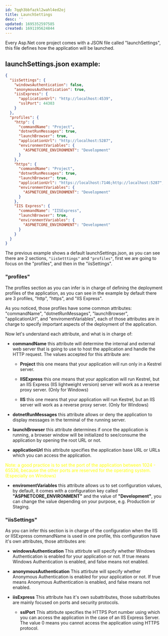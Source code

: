 ```yaml
---
id: 7qqh3bbfazkl2wahl4ed2oj
title: LaunchSettings
desc: ''
updated: 1695352597585
created: 1691195624844
---
```


Every Asp.Net core project comes with a JSON file called "launchSettings", this file defines how the application will be launched.

## launchSettings.json example:

```JSON
{
  "iisSettings": {
    "windowsAuthentication": false,
    "anonymousAuthentication": true,
    "iisExpress": {
      "applicationUrl": "http://localhost:4539",
      "sslPort": 44303
    }
  },
  "profiles": {
    "http": {
      "commandName": "Project",
      "dotnetRunMessages": true,
      "launchBrowser": true,
      "applicationUrl": "http://localhost:5287",
      "environmentVariables": {
        "ASPNETCORE_ENVIRONMENT": "Development"
      }
    },
    "https": {
      "commandName": "Project",
      "dotnetRunMessages": true,
      "launchBrowser": true,
      "applicationUrl": "https://localhost:7146;http://localhost:5287",
      "environmentVariables": {
        "ASPNETCORE_ENVIRONMENT": "Development"
      }
    },
    "IIS Express": {
      "commandName": "IISExpress",
      "launchBrowser": true,
      "environmentVariables": {
        "ASPNETCORE_ENVIRONMENT": "Development"
      }
    }
  }
}
```

The previous example shows a default launchSettings.json, as you can see there are 2 sections, <code>"iisSetttings"</code> and <code>"profiles"</code>, first we are going to focus on the "profiles", and then in the "iisSettings".

### "profiles"

The profiles section as you can infer is in charge of defining the deployment profiles of the application, as you can see in the example by default there are 3 profiles, "http", "https", and "IIS Express".

As you noticed, those profiles have some common attributes: "commandName", "dotnetRunMessages", "launchBrowser", "applicationUrl", and "enviromentVariables", each of those attributes are in charge to specify important aspects of the deployment of the application.

Now let's understand each attribute, and what is in charge of:

- **commandName** this attribute will determine the internal and external web server that is going to use to host the application and handle the HTTP request. The values accepted for this attribute are:

    - **Project** this one means that your application will run only in a Kestrel server.

    - **IISExpress** this one means that your application will run Kestrel, but an IIS Express (IIS lightweight version) server will work as a reverse proxy server. (Only for Windows)

    - **IIS** this one means that your application will run Kestrel, but an IIS server will work as a reverse proxy server. (Only for Windows)

- **dotnetRunMessages** this attribute allows or deny the application to display messages in the terminal of the running server.

- **launchBrowser** this attribute determines if once the application is running, a browser window will be initialized to see/consume the application by opening the root URL or not.

- **applicationUrl** this attribute specifies the application base URL or URLs which you can access the application.
<p style="color:yellow">Note: a good practice is to set the port of the application between 1024 - 65536, because the other ports are reserved for the operating system. (Especially on Windows)</p>

- **enviromentVariables** this attribute allows us to set configuration values, by default, it comes with a configuration key called **"ASPNETCORE_ENVIRONMENT"** and the value of **"Development"**, you can change the value depending on your purpose, e.g. Production or Staging.

### "iisSettings"

As you can infer this section is in charge of the configuration when the IIS or IISExpress commandName is used in one profile, this configuration have it's own attributes, those attributes are:

- **windowsAuthentication** This attirbute will specify whether Windows Authentication is enabled for your application or not. If true means Windows Authentication is enabled, and false means not enabled.

- **anonymousAuthentication** This attirbute will specify whether Anonymous Authentication is enabled for your application or not. If true means Anonymous Authentication is enabled, and false means not enabled.

- **iisExpress** This attribute has it's own subattributes, those subattributes are mainly focused on ports and security protocols.

    - **sslPort** This attirbute specifies the HTTPS Port number using which you can access the application in the case of an IIS Express Server. The value 0 means you cannot access the application using HTTPS protocol.